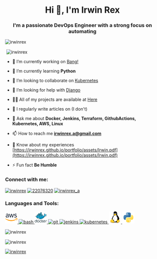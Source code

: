 <h1 align="center">Hi 👋, I'm Irwin Rex</h1>
<h3 align="center">I'm a passionate DevOps Engineer with a strong focus on automating</h3>

<p align="left"> <img src="https://komarev.com/ghpvc/?username=irwinrex&label=Profile%20views&color=0e75b6&style=flat" alt="irwinrex" /> </p>


<p>&nbsp;<img align="center" src="https://github-readme-stats.vercel.app/api?username=irwinrex&show_icons=true&locale=en" alt="irwinrex" /></p>

- 🔭 I’m currently working on [Bang!](https://github.com/irwinrex/Bang-chatapp)

- 🌱 I’m currently learning **Python**

- 👯 I’m looking to collaborate on [Kubernetes](https://github.com/irwinrex/Bang-chatapp)

- 🤝 I’m looking for help with [Django](https://github.com/irwinrex/python)

- 👨‍💻 All of my projects are available at [Here](https://github.com/irwinrex?tab=repositories)

- 📝 I regularly write articles on (I don't)

- 💬 Ask me about **Docker, Jenkins, Terraform, GithubActions, Kubernetes, AWS, Linux**

- 📫 How to reach me **irwinrex.a@gmail.com**

- 📄 Know about my experiences [https://irwinrex.github.io/portfolio/assets/Irwin.pdf](https://irwinrex.github.io/portfolio/assets/Irwin.pdf)

- ⚡ Fun fact **Be Humble**

<h3 align="left">Connect with me:</h3>
<p align="left">
<a href="https://linkedin.com/in/irwinrex" target="blank"><img align="center" src="https://raw.githubusercontent.com/rahuldkjain/github-profile-readme-generator/master/src/images/icons/Social/linked-in-alt.svg" alt="irwinrex" height="30" width="40" /></a>
<a href="https://stackoverflow.com/users/22076320" target="blank"><img align="center" src="https://raw.githubusercontent.com/rahuldkjain/github-profile-readme-generator/master/src/images/icons/Social/stack-overflow.svg" alt="22076320" height="30" width="40" /></a>
<a href="https://www.hackerrank.com/irwinrex_a" target="blank"><img align="center" src="https://raw.githubusercontent.com/rahuldkjain/github-profile-readme-generator/master/src/images/icons/Social/hackerrank.svg" alt="irwinrex_a" height="30" width="40" /></a>
</p>

<h3 align="left">Languages and Tools:</h3>
<p align="left"> <a href="https://aws.amazon.com" target="_blank" rel="noreferrer"> <img src="https://raw.githubusercontent.com/devicons/devicon/master/icons/amazonwebservices/amazonwebservices-original-wordmark.svg" alt="aws" width="40" height="40"/> </a> <a href="https://www.gnu.org/software/bash/" target="_blank" rel="noreferrer"> <img src="https://www.vectorlogo.zone/logos/gnu_bash/gnu_bash-icon.svg" alt="bash" width="40" height="40"/> </a> <a href="https://www.docker.com/" target="_blank" rel="noreferrer"> <img src="https://raw.githubusercontent.com/devicons/devicon/master/icons/docker/docker-original-wordmark.svg" alt="docker" width="40" height="40"/> </a> <a href="https://git-scm.com/" target="_blank" rel="noreferrer"> <img src="https://www.vectorlogo.zone/logos/git-scm/git-scm-icon.svg" alt="git" width="40" height="40"/> </a> <a href="https://www.jenkins.io" target="_blank" rel="noreferrer"> <img src="https://www.vectorlogo.zone/logos/jenkins/jenkins-icon.svg" alt="jenkins" width="40" height="40"/> </a> <a href="https://kubernetes.io" target="_blank" rel="noreferrer"> <img src="https://www.vectorlogo.zone/logos/kubernetes/kubernetes-icon.svg" alt="kubernetes" width="40" height="40"/> </a> <a href="https://www.linux.org/" target="_blank" rel="noreferrer"> <img src="https://raw.githubusercontent.com/devicons/devicon/master/icons/linux/linux-original.svg" alt="linux" width="40" height="40"/> </a> <a href="https://www.python.org" target="_blank" rel="noreferrer"> <img src="https://raw.githubusercontent.com/devicons/devicon/master/icons/python/python-original.svg" alt="python" width="40" height="40"/> </a> </p>

<p><img align="center" src="https://github-readme-stats.vercel.app/api/top-langs?username=irwinrex&show_icons=true&locale=en&layout=compact" alt="irwinrex" /></p>

<p><img align="center" src="https://github-readme-streak-stats.herokuapp.com/?user=irwinrex&" alt="irwinrex" /></p>

<p align="left"> <a href="https://github.com/ryo-ma/github-profile-trophy"><img src="https://github-profile-trophy.vercel.app/?username=irwinrex" alt="irwinrex" /></a> </p>

